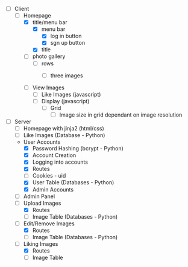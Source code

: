 - [ ] Client
    - [ ] Homepage
        - [x] title/menu bar
            - [x] menu bar
                - [x] log in button
                - [x] sgn up button
            - [x] title
        - [ ] photo gallery
            - [ ] rows
                - [ ] three images




        - [ ] View Images
            - [ ] Like Images (javascript)
            - [ ] Display (javascript)
                - [ ] Grid
                    - [ ] Image size in grid dependant on image resolution 
    
- [ ] Server
    - [ ] Homepage with jinja2 (html/css)
    - [ ] Like Images (Database - Python)
    - User Accounts
        - [x] Password Hashing (bcrypt - Python)
        - [x] Account Creation
        - [x] Logging into accounts
        - [x] Routes
        - [ ] Cookies - uid
        - [x] User Table (Databases - Python)
        - [x] Admin Accounts
    - [ ] Admin Panel
    - [ ] Upload Images
        - [x] Routes
        - [ ] Image Table (Databases - Python)
    - [ ] Edit/Remove Images
        - [x] Routes
        - [ ] Image Table (Databases - Python)
    - [ ] Liking Images
        - [x] Routes
        - [ ] Image Table